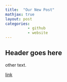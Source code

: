 ```yaml
---
title:  "Our New Post"
mathjax: true
layout: post
categories: 
          - github
          - website
---
```


## Header goes here

other text.

[link](https://rosalab.cals.wisc.edu/)
